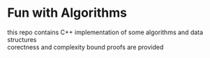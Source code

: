 # Fun with Algorithms
this repo contains C++ implementation of some algorithms and data structures  
corectness and complexity bound proofs are provided

